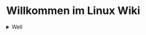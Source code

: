 # Willkommen im Linux Wiki


<details>
<summary>Well</summary>

<details>
<summary>Try this</summary>

 <details>
 <summary>The other one</summary>

   <details>
    [Release 1.0](release-1.0.md)
   </details>
 </details>
</details>
</details>
